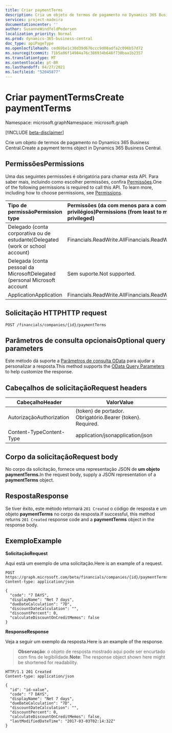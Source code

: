 ```yaml
---
title: Criar paymentTerms
description: Cria um objeto de termos de pagamento no Dynamics 365 Business Central.
services: project-madeira
documentationcenter: ''
author: SusanneWindfeldPedersen
localization_priority: Normal
ms.prod: dynamics-365-business-central
doc_type: apiPageType
ms.openlocfilehash: ced69be1c30d39d676ccc9d08adfa2c096b57d72
ms.sourcegitcommit: 71b5a96f14984a76c386934b648f730baa1b2357
ms.translationtype: MT
ms.contentlocale: pt-BR
ms.lasthandoff: 04/27/2021
ms.locfileid: "52045877"
---
```

# <a name="create-paymentterms"></a><span data-ttu-id="63974-103">Criar paymentTerms</span><span class="sxs-lookup"><span data-stu-id="63974-103">Create paymentTerms</span></span>

<span data-ttu-id="63974-104">Namespace: microsoft.graph</span><span class="sxs-lookup"><span data-stu-id="63974-104">Namespace: microsoft.graph</span></span>

[!INCLUDE [beta-disclaimer](../../includes/beta-disclaimer.md)]

<span data-ttu-id="63974-105">Crie um objeto de termos de pagamento no Dynamics 365 Business Central.</span><span class="sxs-lookup"><span data-stu-id="63974-105">Create a payment terms object in Dynamics 365 Business Central.</span></span>

## <a name="permissions"></a><span data-ttu-id="63974-106">Permissões</span><span class="sxs-lookup"><span data-stu-id="63974-106">Permissions</span></span>
<span data-ttu-id="63974-p101">Uma das seguintes permissões é obrigatória para chamar esta API. Para saber mais, incluindo como escolher permissões, confira [Permissões](/graph/permissions-reference).</span><span class="sxs-lookup"><span data-stu-id="63974-p101">One of the following permissions is required to call this API. To learn more, including how to choose permissions, see [Permissions](/graph/permissions-reference).</span></span>

|<span data-ttu-id="63974-109">Tipo de permissão</span><span class="sxs-lookup"><span data-stu-id="63974-109">Permission type</span></span> |<span data-ttu-id="63974-110">Permissões (da com menos para a com mais privilégios)</span><span class="sxs-lookup"><span data-stu-id="63974-110">Permissions (from least to most privileged)</span></span>|
|:---------------|:------------------------------------------|
|<span data-ttu-id="63974-111">Delegado (conta corporativa ou de estudante)</span><span class="sxs-lookup"><span data-stu-id="63974-111">Delegated (work or school account)</span></span>|<span data-ttu-id="63974-112">Financials.ReadWrite.All</span><span class="sxs-lookup"><span data-stu-id="63974-112">Financials.ReadWrite.All</span></span> |
|<span data-ttu-id="63974-113">Delegada (conta pessoal da Microsoft</span><span class="sxs-lookup"><span data-stu-id="63974-113">Delegated (personal Microsoft account</span></span>|<span data-ttu-id="63974-114">Sem suporte.</span><span class="sxs-lookup"><span data-stu-id="63974-114">Not supported.</span></span>|
|<span data-ttu-id="63974-115">Application</span><span class="sxs-lookup"><span data-stu-id="63974-115">Application</span></span>|<span data-ttu-id="63974-116">Financials.ReadWrite.All</span><span class="sxs-lookup"><span data-stu-id="63974-116">Financials.ReadWrite.All</span></span>|

## <a name="http-request"></a><span data-ttu-id="63974-117">Solicitação HTTP</span><span class="sxs-lookup"><span data-stu-id="63974-117">HTTP request</span></span>
```http
POST /financials/companies/{id}/paymentTerms
```

## <a name="optional-query-parameters"></a><span data-ttu-id="63974-118">Parâmetros de consulta opcionais</span><span class="sxs-lookup"><span data-stu-id="63974-118">Optional query parameters</span></span>
<span data-ttu-id="63974-119">Este método dá suporte a [Parâmetros de consulta OData](/graph/query-parameters) para ajudar a personalizar a resposta.</span><span class="sxs-lookup"><span data-stu-id="63974-119">This method supports the [OData Query Parameters](/graph/query-parameters) to help customize the response.</span></span>

## <a name="request-headers"></a><span data-ttu-id="63974-120">Cabeçalhos de solicitação</span><span class="sxs-lookup"><span data-stu-id="63974-120">Request headers</span></span>
|<span data-ttu-id="63974-121">Cabeçalho</span><span class="sxs-lookup"><span data-stu-id="63974-121">Header</span></span>|<span data-ttu-id="63974-122">Valor</span><span class="sxs-lookup"><span data-stu-id="63974-122">Value</span></span>|
|---------------|-----------------------------|
|<span data-ttu-id="63974-123">Autorização</span><span class="sxs-lookup"><span data-stu-id="63974-123">Authorization</span></span>  |<span data-ttu-id="63974-p102">{token} de portador. Obrigatório.</span><span class="sxs-lookup"><span data-stu-id="63974-p102">Bearer {token}. Required.</span></span>    |
|<span data-ttu-id="63974-126">Content-Type</span><span class="sxs-lookup"><span data-stu-id="63974-126">Content-Type</span></span>   |<span data-ttu-id="63974-127">application/json</span><span class="sxs-lookup"><span data-stu-id="63974-127">application/json</span></span>             |

## <a name="request-body"></a><span data-ttu-id="63974-128">Corpo da solicitação</span><span class="sxs-lookup"><span data-stu-id="63974-128">Request body</span></span>
<span data-ttu-id="63974-129">No corpo da solicitação, fornece uma representação JSON de **um objeto paymentTerms.**</span><span class="sxs-lookup"><span data-stu-id="63974-129">In the request body, supply a JSON representation of a **paymentTerms** object.</span></span>

## <a name="response"></a><span data-ttu-id="63974-130">Resposta</span><span class="sxs-lookup"><span data-stu-id="63974-130">Response</span></span>
<span data-ttu-id="63974-131">Se tiver êxito, este método retornará ```201 Created``` o código de resposta e um objeto **paymentTerms** no corpo da resposta.</span><span class="sxs-lookup"><span data-stu-id="63974-131">If successful, this method returns ```201 Created``` response code and a **paymentTerms** object in the response body.</span></span>

## <a name="example"></a><span data-ttu-id="63974-132">Exemplo</span><span class="sxs-lookup"><span data-stu-id="63974-132">Example</span></span>

<span data-ttu-id="63974-133">**Solicitação**</span><span class="sxs-lookup"><span data-stu-id="63974-133">**Request**</span></span>

<span data-ttu-id="63974-134">Aqui está um exemplo de uma solicitação.</span><span class="sxs-lookup"><span data-stu-id="63974-134">Here is an example of a request.</span></span>

```http
POST https://graph.microsoft.com/beta/financials/companies/{id}/paymentTerms
Content-type: application/json

{
  "code": "7 DAYS",
  "displayName": "Net 7 days",
  "dueDateCalculation": "7D",
  "discountDateCalculation": "",
  "discountPercent": 0,
  "calculateDiscountOnCreditMemos": false
}
```

<span data-ttu-id="63974-135">**Response**</span><span class="sxs-lookup"><span data-stu-id="63974-135">**Response**</span></span>

<span data-ttu-id="63974-136">Veja a seguir um exemplo da resposta.</span><span class="sxs-lookup"><span data-stu-id="63974-136">Here is an example of the response.</span></span> 

> <span data-ttu-id="63974-137">**Observação**: o objeto de resposta mostrado aqui pode ser encurtado com fins de legibilidade.</span><span class="sxs-lookup"><span data-stu-id="63974-137">**Note**: The response object shown here might be shortened for readability.</span></span>

```http
HTTP/1.1 201 Created
Content-type: application/json

{
  "id": "id-value",
  "code": "7 DAYS",
  "displayName": "Net 7 days",
  "dueDateCalculation": "7D",
  "discountDateCalculation": "",
  "discountPercent": 0,
  "calculateDiscountOnCreditMemos": false,
  "lastModifiedDateTime": "2017-03-03T02:14:32Z"
}

```


